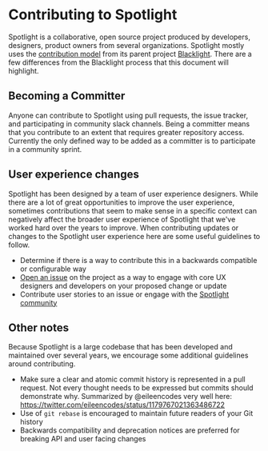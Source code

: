 # Contributing to Spotlight

Spotlight is a collaborative, open source project produced by developers, designers, product owners from several organizations. Spotlight mostly uses the [contribution model](https://github.com/projectblacklight/blacklight/blob/main/CONTRIBUTING.md) from its parent project [Blacklight](https://github.com/projectblacklight/blacklight). There are a few differences from the Blacklight process that this document will highlight.

## Becoming a Committer

Anyone can contribute to Spotlight using pull requests, the issue tracker, and participating in community slack channels. Being a committer means that you contribute to an extent that requires greater repository access. Currently the only defined way to be added as a committer is to participate in a community sprint.

## User experience changes

Spotlight has been designed by a team of user experience designers. While there are a lot of great opportunities to improve the user experience, sometimes contributions that seem to make sense in a specific context can negatively affect the broader user experience of Spotlight that we've worked hard over the years to improve. When contributing updates or changes to the Spotlight user experience here are some useful guidelines to follow.
 - Determine if there is a way to contribute this in a backwards compatible or configurable way
 - [Open an issue](https://github.com/projectblacklight/spotlight/issues/new) on the project as a way to engage with core UX designers and developers on your proposed change or update
 - Contribute user stories to an issue or engage with the [Spotlight community](/README.md#spotlight-community)


## Other notes

Because Spotlight is a large codebase that has been developed and maintained over several years, we encourage some additional guidelines around contributing.

 - Make sure a clear and atomic commit history is represented in a pull request. Not every thought needs to be expressed but commits should demonstrate why. Summarized by @eileencodes very well here: https://twitter.com/eileencodes/status/1179767021363486722
 - Use of `git rebase` is encouraged to maintain future readers of your Git history
 - Backwards compatibility and deprecation notices are preferred for breaking API and user facing changes
 
